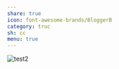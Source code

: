 ```yaml
---
share: true
icon: font-awesome-brands/BloggerB
category: truc
sh: cc
menu: true
---
```



![test2](/images/test2)